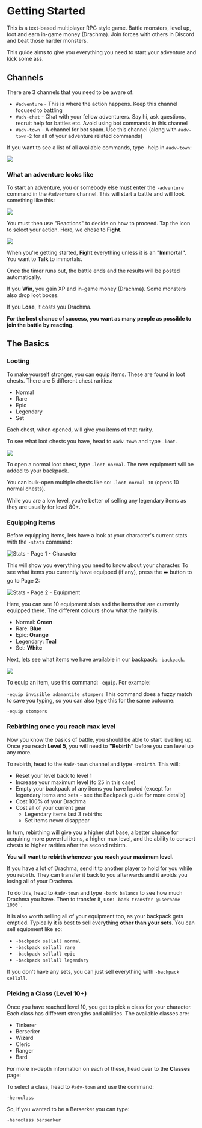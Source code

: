 # Getting Started

This is a text-based multiplayer RPG style game. Battle monsters, level up, loot and earn in-game money \(Drachma\). Join forces with others in Discord and beat those harder monsters.

This guide aims to give you everything you need to start your adventure and kick some ass.

## Channels <a id="channels"></a>

There are 3 channels that you need to be aware of:

* `#adventure` - This is where the action happens. Keep this channel focused to battling
* `#adv-chat` - Chat with your fellow adventurers. Say hi, ask questions, recruit help for battles etc. Avoid using bot commands in this channel
* `#adv-town` - A channel for bot spam. Use this channel \(along with `#adv-town-2` for all of your adventure related commands\)

If you want to see a list of all available commands, type -help in `#adv-town`:

![](https://gblobscdn.gitbook.com/assets%2F-MCBpqOR8QcLso6Xbofp%2F-MCBqM2QzHmHRjEu8hZv%2F-MCC8Dpt7qJI4Xa7WXnW%2Fimage.png?alt=media&token=0057186f-44a9-44d7-bc71-e84977068808)

### What an adventure looks like <a id="what-an-adventure-looks-like"></a>

To start an adventure, you or somebody else must enter the `-adventure` command in the `#adventure` channel. This will start a battle and will look something like this:

![](https://gblobscdn.gitbook.com/assets%2F-MCBpqOR8QcLso6Xbofp%2F-MCBqM2QzHmHRjEu8hZv%2F-MCBujcEBzmlHOROogL4%2Fimage.png?alt=media&token=bd3a47cc-0d68-4086-9ae7-10ba3261d443)

You must then use "Reactions" to decide on how to proceed. Tap the icon to select your action. Here, we chose to **Fight**.

![](https://gblobscdn.gitbook.com/assets%2F-MCBpqOR8QcLso6Xbofp%2F-MCBqM2QzHmHRjEu8hZv%2F-MCBvZ6rg0gVG8nIn7CD%2Fimage.png?alt=media&token=4ace2313-a6a8-4069-a445-f490b045e244)

When you're getting started, **Fight** everything unless it is an "**Immortal".** You want to **Talk** to immortals.

Once the timer runs out, the battle ends and the results will be posted automatically.

If you **Win**, you gain XP and in-game money \(Drachma\). Some monsters also drop loot boxes.

If you **Lose**, it costs you Drachma.

**For the best chance of success, you want as many people as possible to join the battle by reacting.**

## The Basics <a id="the-basics"></a>

### Looting <a id="looting"></a>

To make yourself stronger, you can equip items. These are found in loot chests. There are 5 different chest rarities:

* Normal
* Rare
* Epic
* Legendary
* Set

Each chest, when opened, will give you items of that rarity.

To see what loot chests you have, head to `#adv-town` and type `-loot`.

![](https://gblobscdn.gitbook.com/assets%2F-MCBpqOR8QcLso6Xbofp%2F-MCBqM2QzHmHRjEu8hZv%2F-MCC3dYUi4PUdC8jMfNA%2Fimage.png?alt=media&token=76f69905-9360-4c41-a7ca-d91bca8078a5)

To open a normal loot chest, type `-loot normal`. The new equipment will be added to your backpack.

You can bulk-open multiple chests like so: `-loot normal 10` \(opens 10 normal chests\).

While you are a low level, you're better of selling any legendary items as they are usually for level 80+.

### Equipping items <a id="equipping-items"></a>

Before equipping items, lets have a look at your character's current stats with the `-stats` command:

![Stats - Page 1 - Character](https://gblobscdn.gitbook.com/assets%2F-MCBpqOR8QcLso6Xbofp%2F-MCBqM2QzHmHRjEu8hZv%2F-MCC4zIH7hYKCFmgH6Mn%2Fimage.png?alt=media&token=eeddea52-dc53-4c26-bd45-116e0e1e2298)

This will show you everything you need to know about your character. To see what items you currently have equipped \(if any\), press the ➡️ button to go to Page 2:

![Stats - Page 2 - Equipment](https://gblobscdn.gitbook.com/assets%2F-MCBpqOR8QcLso6Xbofp%2F-MCBqM2QzHmHRjEu8hZv%2F-MCC5bj6QWCy8qW6aZzC%2Fimage.png?alt=media&token=e924290c-a374-48e1-80a5-199aaf9fd967)

Here, you can see 10 equipment slots and the items that are currently equipped there. The different colours show what the rarity is.

* Normal: **Green**
* Rare: **Blue**
* Epic: **Orange**
* Legendary: **Teal**
* Set: **White**

Next, lets see what items we have available in our backpack: `-backpack`.

![](https://gblobscdn.gitbook.com/assets%2F-MCBpqOR8QcLso6Xbofp%2F-MCBqM2QzHmHRjEu8hZv%2F-MCC7B4aufoJifV-OuBC%2Fimage.png?alt=media&token=fd08cec9-864f-446c-ad6d-a7d07b33bd0a)

To equip an item, use this command: `-equip`. For example:

`-equip invisible adamantite stompers` This command does a fuzzy match to save you typing, so you can also type this for the same outcome:

`-equip stompers`

### Rebirthing once you reach max level <a id="rebirthing-once-you-reach-max-level"></a>

Now you know the basics of battle, you should be able to start levelling up. Once you reach **Level 5**, you will need to **"Rebirth"** before you can level up any more.

To rebirth, head to the `#adv-town` channel and type `-rebirth`. This will:

* Reset your level back to level 1
* Increase your maximum level \(to 25 in this case\)
* Empty your backpack of any items you have looted \(except for legendary items and sets - see the Backpack guide for more details\)
* Cost 100% of your Drachma
* Cost all of your current gear
  * Legendary items last 3 rebirths
  * Set items never disappear

In turn, rebirthing will give you a higher stat base, a better chance for acquiring more powerful items, a higher max level, and the ability to convert chests to higher rarities after the second rebirth.

**You will want to rebirth whenever you reach your maximum level.**

If you have a lot of Drachma, send it to another player to hold for you while you rebirth. They can transfer it back to you afterwards and it avoids you losing all of your Drachma.

To do this, head to `#adv-town` and type `-bank balance` to see how much Drachma you have. Then to transfer it, use: ``-bank transfer @username 1000`.``

It is also worth selling all of your equipment too, as your backpack gets emptied. Typically it is best to sell everything **other than your sets**. You can sell equipment like so:

* `-backpack sellall normal`
* `-backpack sellall rare`
* `-backpack sellall epic`
* `-backpack sellall legendary`

If you don't have any sets, you can just sell everything with `-backpack sellall`.

### Picking a Class \(Level 10+\) <a id="picking-a-class-level-10"></a>

Once you have reached level 10, you get to pick a class for your character. Each class has different strengths and abilities. The available classes are:

* Tinkerer
* Berserker
* Wizard
* Cleric
* Ranger
* Bard

For more in-depth information on each of these, head over to the **Classes** page:

To select a class, head to `#adv-town` and use the command:

`-heroclass`

So, if you wanted to be a Berserker you can type:

`-heroclass berserker`

